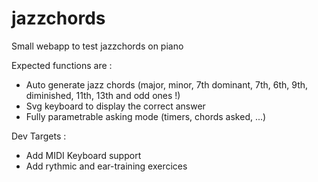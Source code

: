 # jazzchords
Small webapp to test jazzchords on piano

Expected functions are : 
  - Auto generate jazz chords (major, minor, 7th dominant, 7th, 6th, 9th, diminished, 11th, 13th and odd ones !)
  - Svg keyboard to display the correct answer
  - Fully parametrable asking mode (timers, chords asked, ...)

Dev Targets :
  - Add MIDI Keyboard support
  - Add rythmic and ear-training exercices
